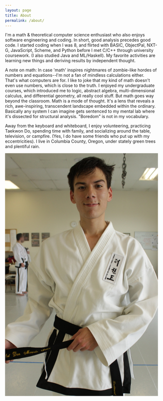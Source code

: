 ```yaml
---
layout: page
title: About
permalink: /about/
---
```


I'm a math & theoretical computer science enthusiast who also enjoys software engineering and coding. In short, good analysis precedes good code. I started coding when I was 8, and flirted with BASIC, ObjectPal, NXT-G, JavaScript, Scheme, and Python before I met C/C++ through university coursework. (I also studied Java and ML/Haskell). My favorite activities are learning new things and deriving results by independent thought.

A note on math: In case 'math' inspires nightmares of zombie-like hordes of numbers and equations--I'm not a fan of mindless calculations either. That's what computers are for. I like to joke that my kind of math doesn't even use numbers, which is close to the truth. I enjoyed my undergraduate courses, which introduced me to logic, abstract algebra, multi-dimensional calculus, and differential geometry, all really cool stuff. But math goes way beyond the classroom. Math is a mode of thought. It's a lens that reveals a rich, awe-inspiring, transcendent landscape embedded within the ordinary. Basically any system I can imagine gets sentenced to my mental lab where it's dissected for structural analysis. "Boredom" is not in my vocabulary.

Away from the keyboard and whiteboard, I enjoy volunteering, practicing Taekwon Do, spending time with family, and socializing around the table, television, or campfire. (Yes, I do have some friends who put up with my eccentricities). I live in Columbia County, Oregon, under stately green trees and plentiful rain.

![The journey begins...](/assets/about/IHaveABlackBelt.jpg)
